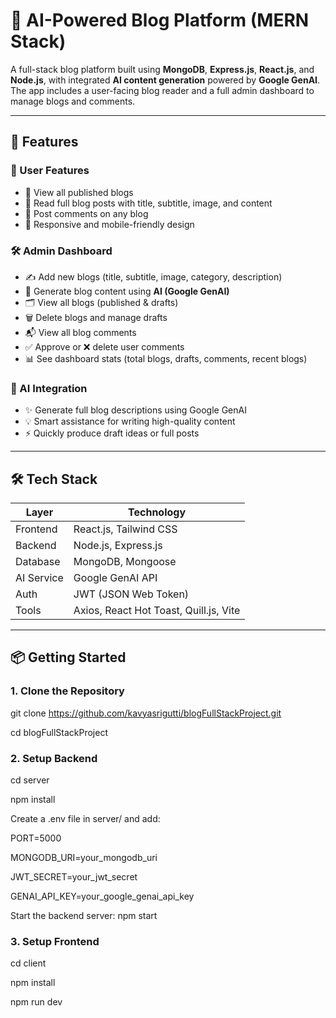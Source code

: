 # 🧠 AI-Powered Blog Platform (MERN Stack)

A full-stack blog platform built using **MongoDB**, **Express.js**, **React.js**, and **Node.js**, with integrated **AI content generation** powered by **Google GenAI**. The app includes a user-facing blog reader and a full admin dashboard to manage blogs and comments.

---

## 🚀 Features

### 👥 User Features
- 📰 View all published blogs
- 📄 Read full blog posts with title, subtitle, image, and content
- 💬 Post comments on any blog
- 📱 Responsive and mobile-friendly design

### 🛠 Admin Dashboard
- ✍️ Add new blogs (title, subtitle, image, category, description)
- 🧠 Generate blog content using **AI (Google GenAI)**
- 🗂 View all blogs (published & drafts)
- 🗑 Delete blogs and manage drafts
- 📬 View all blog comments
- ✅ Approve or ❌ delete user comments
- 📊 See dashboard stats (total blogs, drafts, comments, recent blogs)

### 🤖 AI Integration
- ✨ Generate full blog descriptions using Google GenAI
- 💡 Smart assistance for writing high-quality content
- ⚡ Quickly produce draft ideas or full posts

---

## 🛠 Tech Stack

| Layer        | Technology                |
|--------------|---------------------------|
| Frontend     | React.js, Tailwind CSS    |
| Backend      | Node.js, Express.js       |
| Database     | MongoDB, Mongoose         |
| AI Service   | Google GenAI API          |
| Auth         | JWT (JSON Web Token)      |
| Tools        | Axios, React Hot Toast, Quill.js, Vite |

---

## 📦 Getting Started

### 1. Clone the Repository

git clone https://github.com/kavyasrigutti/blogFullStackProject.git

cd blogFullStackProject
### 2. Setup Backend

cd server

npm install

Create a .env file in server/ and add:

PORT=5000

MONGODB_URI=your_mongodb_uri

JWT_SECRET=your_jwt_secret

GENAI_API_KEY=your_google_genai_api_key

Start the backend server:  npm start

### 3. Setup Frontend

cd client

npm install

npm run dev


